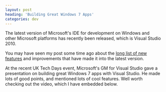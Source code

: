 ```yaml
---
layout: post
heading: 'Building Great Windows 7 Apps'
categories: dev
---
```


The latest version of Microsoft's IDE for development on Windows and other Microsoft platforms has recently been released, which is Visual Studio 2010.

You may have seen my post some time ago about the [long list of new features](http://www.chris-alexander.co.uk/on-engineering/dev/new-in-visual-studio-2010/) and improvements that have made it into the latest version.

At the recent UK Tech Days event, Microsoft's GM for Visual Studio gave a presentation on building great Windows 7 apps with Visual Studio. He made lots of good points, and mentioned lots of cool features. Well worth checking out the video, which I have embedded below.
